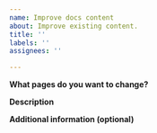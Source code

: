 ```yaml
---
name: Improve docs content
about: Improve existing content.
title: ''
labels: ''
assignees: ''

---
```


**What pages do you want to change?**
<!-- Provide links to the pages you want to change. -->

**Description**
<!-- Add a description about why we should improve the content. -->

**Additional information (optional)**
